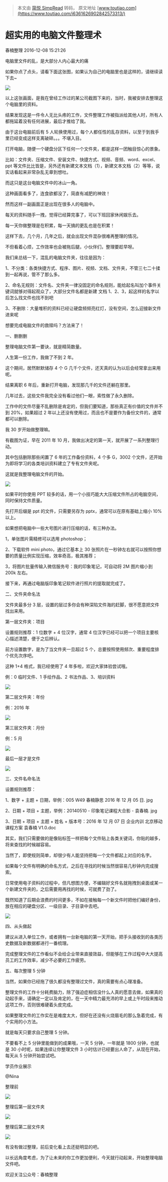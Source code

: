 > 本文由 [简悦 SimpRead](http://ksria.com/simpread/) 转码， 原文地址 [www.toutiao.com](https://www.toutiao.com/i6361626902842573313/)

超实用的电脑文件整理术
===========

春楠整理 2016-12-08 15:21:26

电脑里文件的乱，是大部分人内心最大的痛

如果你点了点头，请看下面这张图，如果认为自己的电脑里也是这样的，请继续读下去~

![](https://p6-tt.byteimg.com/origin/ef50017d50ac484c610?from=pc)

以上这张画面，是我在曾经工作过的某公司截图下来的，当时，我被安排去整理这个电脑里的资料。

结果发现这是一件令人无比头疼的工作，文件整理工作被指派给其他人时，所有人都拖延着没有任何进展，最后才推给了我。

由于这台电脑前后有 5 人轮换使用过，每个人都任性的乱存资料，以至于到我手里已经变成这样支离破碎。。。不堪入目。

打开电脑，随便一个硬盘分区下任何一个文件夹，都是这样一团触目惊心的景象。

比如：文件夹、压缩文件、安装文件、快捷方式、视频、音频、word、excel、ppt 等文件比比皆是，另外还有新建文本文档（1），新建文本文档（2）等等，说实话看起来非常杂乱无章到想吐。

而这只是这台电脑文件中的冰山一角。

这种画面看多了，连食欲都没了，简直有减肥的神效！

然而这样一副画面正是出现在很多人的电脑中。

每天的资料随手一拽，觉得已经算完事了，可以下班回家休闲娱乐去。

每一天你做整理是在积累，每一天搞的更乱也是在积累！

这样下去，几个月，几年之后，就会出现文件混杂很难再整理的情况。

不但看着心烦，工作效率也会被拖后腿，小伙伴们，整理要趁早呀。

我们来总结一下，混乱的电脑文件夹，往往是因为：

1、不分类：各类快捷方式、程序、图片、视频、文档、文件夹，不管三七二十揉到一起再说，管不了那么多。

2、命名无规则：文件名、文件夹一律没固定的命名规则，能给起名叫加个事件关键词就够对得起观众了，大部分文件名都是新建 文档 1、2、3，起这样的名字以后怎么找文件也找不到吧

3、不删除：大量堆积的资料已经让硬盘频频亮红灯，没有空间，怎么迎接新文件进来呢

想要完成电脑文件的救赎吗？方法来了！

一、删删删

整理电脑文件第一要诀，就是精简数量。

人生第一份工作，我做了不到 2 年。

这个期间，居然默默储存 4 个 G 几千个文件，还天真的认为以后会经常拿出来用呢。

结果离职 6 年后，重新打开电脑，发现那几千的文件还躺在那里。

几年过去，这些文件我完全没有看过他们一眼，索性做了永久删除。

工作中的文件尽量不乱删除是肯定的，但我们要知道，那些真正有价值的文件并不到 20%，如果超过 2 年以上还没有使用过，而且也不是要作为备份文件的，通常都可以删除。

我 30 岁开始做整理嘛。

有截图为证，早在 2011 年 10 月，我做出决定的第一天，就开展了一系列整理行动。

其中包括删除那些闲置了 6 年的工作备份资料，4 个多 G，3002 个文件，还开始为即将学习的各类培训资料建立了专有文件夹呢。

这就是我整理电脑文件的开始。

![](https://p6-tt.byteimg.com/origin/12330001f5e973e9bfc9?from=pc)

如果平时你使用 PPT 较多的话，用一个小技巧能大大压缩文件所占的电脑空间，同时保持文件质量。

先打开后缀是 ppt 的文件，只需要另存为 pptx，通常可以在原有基础上缩小 10% 以上。

如果想把电脑中一些大号图片进行压缩的话，有三种办法。

1，单张图片需精修可以选用 photoshop；

2、下载软件 mini photo，通过它基本上 30 张照片在一秒钟左右就可以按照你想要的质量比例实现压缩，效率奇高，极其推荐；

3，将图片批量传输入微信服务号：我的印象笔记，可自动将 2M 图片缩小到 200k 左右。

接下来，再通过电脑版印象笔记软件进行照片的提取就完成了。

二、文件夹命名法

文件夹最多分 3 层，设置的层过多你会有种深陷文件海的赶脚，很不愿意把文件找出来用。

第一层文件夹：项目

设置规则推荐：1 位数字 + 4 位汉字，通常 4 位汉字已经可以把一个项目主要核心描述清楚，便于之后辨认。

前方设置数字，是为了当文件夹一旦超过 5 个，总要按照使用频次、重要程度排个优先次序吧。

这种 1+4 格式，我已经使用了 4 年多啦，欢迎大家体验尝试哦。

例：0 临时文件、1 手绘作品、2 书法作品、3、培训资料

![](https://p6-tt.byteimg.com/origin/123200073a6d9f9a193e?from=pc)

第二层文件夹：年份

例：2016 年

![](https://p3-tt.byteimg.com/origin/ef700184841a52e441c?from=pc)

第三层文件夹：月份

例：5 月

![](https://p1-tt.byteimg.com/origin/123200073a6eafdc2653?from=pc)

最后一层才是文件

![](https://p3-tt.byteimg.com/origin/ef50017d50debe3ace0?from=pc)

三、文件名命名法

设置规则推荐：

1、数字 + 主题 + 日期，举例：005 W49 春楠静思 2016 年 12 月 05 日. jpg

2、日期 + 项目 + 主题，举例：20140510 - 印象笔记课程大合影 - 袁春楠. jpg

3、日期 + 项目 + 主题 + 姓名 + 版本号：2016 年 12 月 07 日 企业内训 北京移动课程方案 袁春楠 V1.0.doc

其实，我们只需要做的是像贴标签一样把每个文件贴上各类关键词，你贴的越多，将来查找的时候越容易。

当然了，即使规则简单，却很少有人能坚持把每一个文件都起上对应的名字。

如果每个文件有明确的命名方式，之后在寻找的时候当然很容易几秒钟内完成搜索。

日常使用电子资料的过程中，但凡想图方便，不编辑好文件名就拖拽到桌面或某一个新建文件夹的，之后需要用再找的时候，可就费了劲了。

既然知道了后期会浪费的时间更多，不如在接触每一个新文件时把他们编好身份，放在相应的硬盘分区、一级目录、子目录中去吧。

![](https://p1-tt.byteimg.com/origin/12340007576ebce7c248?from=pc)

四、从头做起

建议从进入单位工作，或者拥有一台新电脑的第一天开始，把手头接收到的各类历史数据及新数据都进行一番梳理。

完成整理文件的工作看似不会给企业带来直接效益，但能够在工作过程中大大提高员工的工作效率，减少不必要的工作疲劳。

五、每次整理 5 分钟

当然，如果你已经拖了很久都没有整理过文件，真的需要有点心理准备。

整理文件的工作十分耗费脑力，除了强迫症相信没什么人真的愿意去做，如果真的动起手来，请确定一定以及肯定的，在一天中精力最充沛的早上或上午时段来推动这项工作，否则很难硬着头皮完成。

如果整理文件的工作实在是难度太大，但好在还没有火烧眉毛的那么急着完成，有个实用的小方法。

就是每天只要求自己整理 5 分钟。

不要看不上 5 分钟里能做到的成果哦，一天 5 分钟，一年就是 1800 分钟，也就是 30 小时呢，如果连续让你整理文件 3 小时估计已经要出人命了，从现在开始，每天从 5 分钟开始尝试吧。

学员作业展示

@Nina

整理前

![](https://p3-tt.byteimg.com/origin/ef50017d50e218c629b?from=pc)

整理后第一层文件夹

![](https://p1-tt.byteimg.com/origin/ef50017d50fda4c4e45?from=pc)

整理后第二层文件夹

![](https://p6-tt.byteimg.com/origin/123200073a6fbd404fe8?from=pc)

有没有做过整理，前后变化看上去还挺明显的吧。

以长远角度考虑，为了让未来的你工作更加便利，今天就行动起来，开始整理电脑文件吧。

欢迎关注公众号：春楠整理
